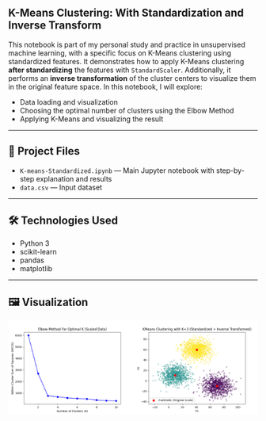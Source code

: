 ## K-Means Clustering: With Standardization and Inverse Transform

This notebook is part of my personal study and practice in unsupervised machine learning, with a specific focus on K-Means clustering using standardized features. It demonstrates how to apply K-Means clustering **after standardizing** the features with `StandardScaler`. Additionally, it performs an **inverse transformation** of the cluster centers to visualize them in the original feature space. In this notebook, I will explore:


- Data loading and visualization
- Choosing the optimal number of clusters using the Elbow Method
- Applying K-Means and visualizing the result

---

## 📁 Project Files

- `K-means-Standardized.ipynb` — Main Jupyter notebook with step-by-step explanation and results
- `data.csv` — Input dataset

---

## 🛠️ Technologies Used

- Python 3
- scikit-learn
- pandas
- matplotlib

---

## 🖼️ Visualization

<div style="display: flex; width: 100%;">
<img src="img/elbow.png" alt="Elbow Method" style="width: 50%; height: auto;" />
<img src="img/cluster.png" alt="Cluster visualization" style="width: 50%; height: auto;" />
</div>
